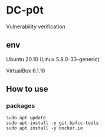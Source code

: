 # DC-p0t

Vulnerability verification

## env

Ubuntu 20.10 (Linux 5.8.0-33-generic)

VirtualBox 6.1.16

## How to use

### packages

```
sudo apt update
sudo apt install -y git bpfcc-tools
sudo apt install -y docker.io
```
